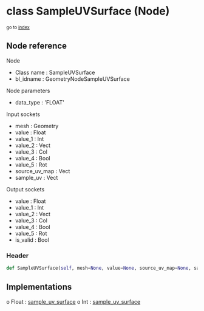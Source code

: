 # class SampleUVSurface (Node)

<sub>go to [index](/docs/index.md)</sub>

## Node reference

Node
 - Class name : SampleUVSurface
 - bl_idname : GeometryNodeSampleUVSurface

Node parameters
 - data_type : 'FLOAT'

Input sockets
 - mesh : Geometry
 - value : Float
 - value_1 : Int
 - value_2 : Vect
 - value_3 : Col
 - value_4 : Bool
 - value_5 : Rot
 - source_uv_map : Vect
 - sample_uv : Vect

Output sockets
 - value : Float
 - value_1 : Int
 - value_2 : Vect
 - value_3 : Col
 - value_4 : Bool
 - value_5 : Rot
 - is_valid : Bool

### Header

``` python
def SampleUVSurface(self, mesh=None, value=None, source_uv_map=None, sample_uv=None, data_type='FLOAT', node_label=None, node_color=None):
```

## Implementations

o Float : [sample_uv_surface](/docs/GeoNodes_classes/Float.md#sample_uv_surface)
o Int : [sample_uv_surface](/docs/GeoNodes_classes/Int.md#sample_uv_surface)


